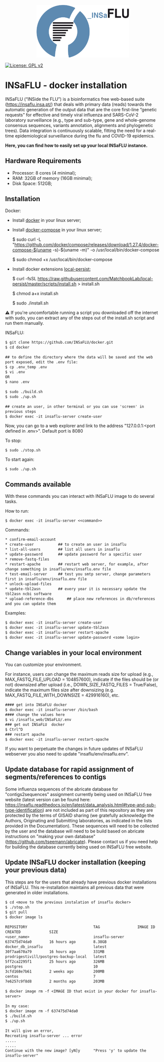 <p align="center"><img src="logo/logo_insaflu.png" alt="INSaFLU" width="300"></p>


[![License: GPL v2](https://img.shields.io/badge/License-GPL%20v2-blue.svg)](https://www.gnu.org/licenses/old-licenses/gpl-2.0.en.html)


# INSaFLU - docker installation

INSaFLU (“INSide the FLU”) is a bioinformatics free web-based suite (https://insaflu.insa.pt/) that deals with primary data (reads) towards the automatic generation of the output data that are the core first-line “genetic requests” for effective and timely viral influenza and SARS-CoV-2 laboratory surveillance (e.g., type and sub-type, gene and whole-genome consensus sequences, variants annotation, alignments and phylogenetic trees). Data integration is continuously scalable, fitting the need for a real-time epidemiological surveillance during the flu and COVID-19 epidemics.

**Here, you can find how to easily set up your local INSaFLU instance.**

## Hardware Requirements

* Processor: 8 cores (4 minimal);
* RAM: 32GB of memory (16GB minimal);
* Disk Space: 512GB;


## Installation

Docker:

* Install [docker](https://docs.docker.com/engine/install/) in your linux server;
* Install [docker-compose](https://docs.docker.com/compose/install/) in your linux server;

	$ sudo curl -L "https://github.com/docker/compose/releases/download/1.27.4/docker-compose-$(uname -s)-$(uname -m)" -o /usr/local/bin/docker-compose
	
	$ sudo chmod +x /usr/local/bin/docker-compose

* Install docker extensions [local-persist](https://github.com/MatchbookLab/local-persist);

	$ curl -fsSL https://raw.githubusercontent.com/MatchbookLab/local-persist/master/scripts/install.sh > install.sh
	
	$ chmod a+x install.sh

	$ sudo ./install.sh

:warning: If you're uncomfortable running a script you downloaded off the internet with sudo, you can extract any of the steps out of the install.sh script and run them manually.

INSaFLU:

	$ git clone https://github.com/INSaFLU/docker.git
	$ cd docker
	
	## to define the directory where the data will be saved and the web port exposed, edit the .env file: 
	$ cp .env_temp .env
	$ vi .env
	OR
	$ nano .env
	
	$ sudo ./build.sh
	$ sudo ./up.sh
	
	## create an user, in other terminal or you can use 'screen' in previous steps
	$ docker exec -it insaflu-server create-user
	
Now, you can go to a web explorer and link to the address "127.0.0.1:<port defined in .env>". Default port is 8080

To stop:

	$ sudo ./stop.sh

To start again:

	$ sudo ./up.sh
	
	
## Commands available

With these commands you can interact with INSaFLU image to do several tasks.

How to run:
	
	$ docker exec -it insaflu-server <<command>>

Commands:

	* confirm-email-account
	* create-user			## to create an user in insaflu
	* list-all-users		## list all users in insaflu
	* update-password		## update password for a specific user
	* remove-fastq-files
	* restart-apache		## restart web server, for example, after change something in insaflu/env/insaflu.env file
	* test-email-server		## test you smtp server, change parameters first in insaflu/env/insaflu.env file
	* unlock-upload-files
	* update-tbl2asn		## every year it is necessary update the tbl2asn ncbi software
	* upload-reference-dbs		## place new references in db/references and you can update them
 

Examples:
```
$ docker exec -it insaflu-server create-user
$ docker exec -it insaflu-server update-tbl2asn
$ docker exec -it insaflu-server restart-apache
$ docker exec -it insaflu-server update-password <some login>
```


## Change variables in your local environment

You can customize your environment.

For instance, users can change the maximum reads size for upload (e.g., MAX_FASTQ_FILE_UPLOAD = 104857600), indicate if the files should be (or not) downsized after upload (i.e., DOWN_SIZE_FASTQ_FILES = True/False), indicate the maximum files size after downsizing (e.g. MAX_FASTQ_FILE_WITH_DOWNSIZE = 429916160), etc.

```
#### get into INSaFLU docker
$ docker exec -it insaflu-server /bin/bash
#### change the values here
$ vi /insaflu_web/INSaFLU/.env
### get out INSaFLU  docker
$ Ctrl^D
### restart apache
$ docker exec -it insaflu-server restart-apache
```

If you want to perpetuate the changes in future updates of INSaFLU webserver you also need to update "insaflu/env/insaflu.env".


## Update database for rapid assignment of segments/references to contigs


Some influenza sequences of the abricate database for "contigs2sequences" assignment currently being used on INSaFLU free website (latest version can be found here: https://insaflu.readthedocs.io/en/latest/data_analysis.html#type-and-sub-type-identification) are not included as part of this repository as they are protected by the terms of GISAID sharing (we gratefully acknowledge the Authors, Originating and Submitting laboratories, as indicated in the lists provided in the Documentation). These sequences will need to be collected by the user and the database will need to be build based on abricate instructions on "making your own database" (https://github.com/tseemann/abricate). Please contact us if you need help for building the database currently being used on INSaFLU free website.

## Update INSaFLU docker installation (keeping your previous data)

This steps are for the users that already have previous docker installations of INSaFLU. This re-installation maintains all previous data that were generated in older installations.

```
$ cd <move to the previous instalation of insaflu docker>
$ ./stop.sh
$ git pull
$ docker image ls

REPOSITORY                              TAG                 IMAGE ID            CREATED             SIZE
<user_name>                             insaflu-server      637475d74da0        16 hours ago        8.38GB
docker_db_insaflu                       latest              30f7aa670a79        16 hours ago        331MB
prodrigestivill/postgres-backup-local   latest              5ff2ca2295f1        25 hours ago        326MB
postgres                                10                  3cfd168e7b61        2 weeks ago         200MB
centos                                  7                   7e6257c9f8d8        2 months ago        203MB

$ docker image rm -f <IMAGE ID that exist in your docker for insaflu-server>

In my case:
$ docker image rm -f 637475d74da0
$ ./build.sh
$ ./up.sh

It will give an error,
Recreating insaflu-server ... error
.....
.....
Continue with the new image? [yN]y    	"Press 'y' to update the insaflu-server"
```




